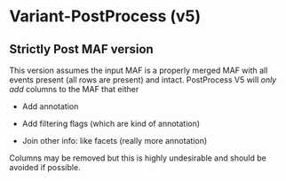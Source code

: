 # Variant-PostProcess (v5)

## Strictly Post MAF version

This version assumes the input MAF is a properly merged MAF with all events present (all rows are present) and intact. PostProcess V5 will _only add_ columns to the MAF that either

* Add annotation

* Add filtering flags (which are kind of annotation)

* Join other info: like facets (really more annotation)

Columns may be removed but this is highly undesirable and should be avoided if possible. 

